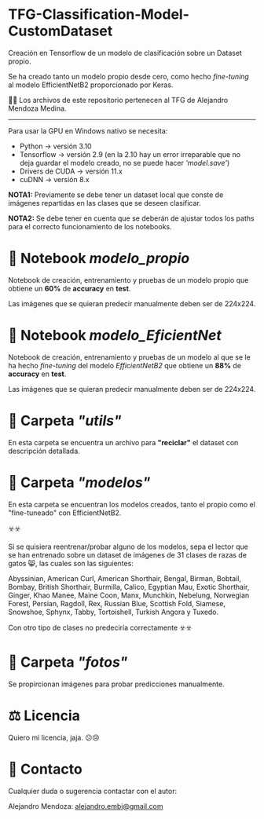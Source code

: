 # TFG-Classification-Model-CustomDataset

Creación en Tensorflow de un modelo de clasificación sobre un Dataset propio. 

Se ha creado tanto un modelo propio desde cero, como hecho _fine-tuning_ al modelo EfficientNetB2 proporcionado por Keras.

🙋‍♂️ Los archivos de este repositorio pertenecen al TFG de Alejandro Mendoza Medina.

----------------------

Para usar la GPU en Windows nativo se necesita:

- Python -> versión 3.10
- Tensorflow -> versión 2.9 (en la 2.10 hay un error irreparable que no deja guardar el modelo creado, no se puede hacer *'model.save'*)
- Drivers de CUDA -> versión 11.x
- cuDNN -> versión 8.x

**NOTA1:** Previamente se debe tener un dataset local que conste de imágenes repartidas en las clases que se deseen clasificar. 

**NOTA2:** Se debe tener en cuenta que se deberán de ajustar todos los paths para el correcto funcionamiento de los notebooks.

# 📓 Notebook *modelo_propio*

Notebook de creación, entrenamiento y pruebas de un modelo propio que obtiene un **60%** de **accuracy** en **test**.

Las imágenes que se quieran predecir manualmente deben ser de 224x224.

# 📓 Notebook *modelo_EficientNet*

Notebook de creación, entrenamiento y pruebas de un modelo al que se le ha hecho _fine-tuning_ del modelo *EfficientNetB2* que obtiene un **88%** de **accuracy** en **test**.

Las imágenes que se quieran predecir manualmente deben ser de 224x224.

# 📂 Carpeta *"utils"*
En esta carpeta se encuentra un archivo para **"reciclar"** el dataset con descripción detallada.

# 📂 Carpeta *"modelos"*

En esta carpeta se encuentran los modelos creados, tanto el propio como el "fine-tuneado" con EfficientNetB2.

☣️☣️

Si se quisiera reentrenar/probar alguno de los modelos, sepa el lector que se han entrenado sobre un dataset de imágenes de 31 clases de razas de gatos 😸, las cuales son las siguientes: 

Abyssinian, American Curl, American Shorthair, Bengal, Birman, Bobtail, Bombay, British Shorthair, Burmilla, Calico, Egyptian Mau, Exotic Shorthair, Ginger, Khao Manee, Maine Coon, Manx, Munchkin, Nebelung, Norwegian Forest, Persian, Ragdoll, Rex, Russian Blue, Scottish Fold, Siamese, Snowshoe, Sphynx, Tabby, Tortoishell, Turkish Angora y Tuxedo.

Con otro tipo de clases no predeciría correctamente
☣️☣️

# 📂 Carpeta *"fotos"*

Se propircionan imágenes para probar predicciones manualmente.

# ⚖️ Licencia 
Quiero mi licencia, jaja. 😕😢 

# 👤 Contacto

Cualquier duda o sugerencia contactar con el autor:

Alejandro Mendoza: alejandro.embi@gmail.com
